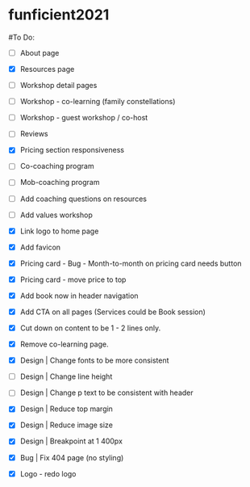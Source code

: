 # funficient2021

#To Do:

- [ ] About page
- [X] Resources page
- [ ] Workshop detail pages
- [ ] Workshop - co-learning (family constellations)
- [ ] Workshop - guest workshop / co-host
- [ ] Reviews
- [X] Pricing section responsiveness
- [ ] Co-coaching program
- [ ] Mob-coaching program
- [ ] Add coaching questions on resources
- [ ] Add values workshop
- [X] Link logo to home page
- [X] Add favicon
- [X] Pricing card - Bug - Month-to-month on pricing card needs button
- [X] Pricing card - move price to top
- [X] Add book now in header navigation
- [X] Add CTA on all pages (Services could be Book session)
- [X] Cut down on content to be 1 - 2 lines only.
- [X] Remove co-learning page.
- [X] Design | Change fonts to be more consistent
- [ ] Design | Change line height
- [ ] Design | Change p text to be consistent with header
- [X] Design | Reduce top margin
- [X] Design | Reduce image size
- [X] Design | Breakpoint at 1 400px 
- [X] Bug | Fix 404 page (no styling) 
- [X] Logo - redo logo

